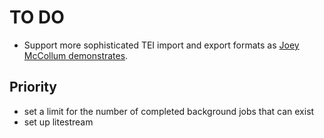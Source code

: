 # TO DO

- Support more sophisticated TEI import and export formats as [Joey McCollum demonstrates](https://jjmccollum.github.io/teiphy/advanced.html#analysis-at-varying-levels-of-detail-using-reading-types).

## Priority
- set a limit for the number of completed background jobs that can exist
- set up litestream